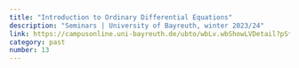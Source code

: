 ```yaml
---
title: "Introduction to Ordinary Differential Equations"
description: "Seminars | University of Bayreuth, winter 2023/24"
link: https://campusonline.uni-bayreuth.de/ubto/wbLv.wbShowLVDetail?pStpSpNr=327913
category: past
number: 13
---
```

